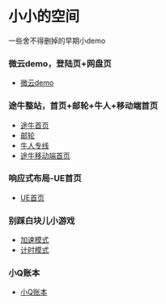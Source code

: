 ﻿# 小小的空间

一些舍不得删掉的早期小demo

### 微云demo，登陆页+网盘页

- [微云demo](https://sikychen.github.io/early/weiyun_demo/login.html)

### 途牛整站，首页+邮轮+牛人+移动端首页

- [途牛首页](https://sikychen.github.io/early/tuniu/tubiu-pc/index.html)
- [邮轮](https://sikychen.github.io/early/tuniu/tubiu-pc/ship.html)
- [牛人专线](https://sikychen.github.io/early/tuniu/tubiu-pc/niuren.html)
- [途牛移动端首页](https://sikychen.github.io/early/tuniu/tuniu-mobile/index.html)

### 响应式布局-UE首页

- [UE首页](https://sikychen.github.io/early/UE/index.html)

### 别踩白块儿小游戏

- [加速模式](https://sikychen.github.io/early/nowhite/nowhite.html)
- [计时模式](https://sikychen.github.io/early/nowhite/nowhite2.html)

### 小Q账本

- [小Q账本](https://sikychen.github.io/early/cashbook/index.html)